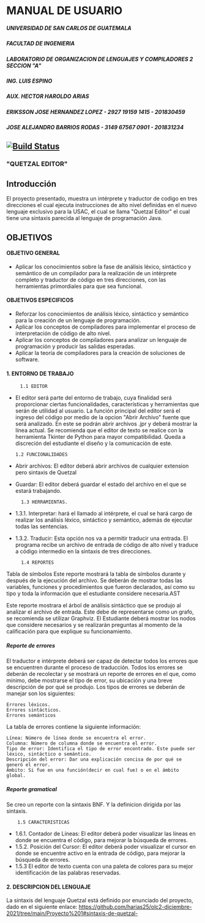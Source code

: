 # MANUAL DE USUARIO  
##### UNIVERSIDAD DE SAN CARLOS DE GUATEMALA
##### FACULTAD DE INGENIERIA 
##### LABORATORIO DE ORGANIZACION DE LENGUAJES Y COMPILADORES 2 SECCION "A"
##### ING. LUIS ESPINO 
##### AUX. HECTOR HAROLDO ARIAS 
##### ERIKSSON JOSE HERNANDEZ LOPEZ - 2927 19159 1415 - 201830459
##### JOSE ALEJANDRO BARRIOS RODAS - 3149 67567 0901 - 201831234
[![Build Status](https://travis-ci.org/joemccann/dillinger.svg?branch=master)](https://travis-ci.org/joemccann/dillinger)
---
### "QUETZAL EDITOR"
## Introducción
El  proyecto  presentado,  muestra  un  intérprete y traductor de codigo en tres direcciones  el cual  ejecuta  instrucciones  de  alto  nivel definidas en el nuevo lenguaje exclusivo para la USAC, el cual se llama "Quetzal Editor" el cual tiene una sintaxis parecida al lenguaje de programación Java.

## OBJETIVOS 
#### OBJETIVO GENERAL 
-  Aplicar los conocimientos sobre la fase de análisis  léxico, sintáctico  y  semántico de un compilador  para  la  realización  de  un  intérprete  completo y traductor de código en tres direcciones,  con  las  herramientas primordiales para que sea funcional.  

#### OBJETIVOS ESPECIFICOS 
- Reforzar los conocimientos de análisis léxico, sintáctico y semántico para la creación de un lenguaje de programación. 
- Aplicar  los  conceptos  de  compiladores  para  implementar  el proceso de interpretación de código de alto nivel.
- Aplicar  los  conceptos  de  compiladores  para  analizar  un  lenguaje  de programación y producir las salidas esperadas.
- Aplicar la teoría de compiladores para la creación de soluciones de software. 

#### 1. ENTORNO DE TRABAJO
         1.1 EDITOR 
-   El editor será parte del entorno de trabajo, cuya finalidad será     proporcionar ciertas funcionalidades, características y herramientas que    serán de utilidad al usuario. La  función  principal  del  editor  será     el ingreso  del  código por medio de la opcion "Abrir Archivo" fuente  que  será analizado. En este se podrán abrir archivos .jpr y deberá mostrar la línea actual. Se recomienda  que el  editor  de  texto  se  realice  con  la  herramienta  Tkinter  de Python para mayor compatibilidad. Queda a discreción del estudiante el diseño y la comunicación de este.

        1.2 FUNCIONALIDADES 
- Abrir archivos: El editor deberá abrir archivos de cualquier extension pero sintaxis de Quetzal 
- Guardar: El editor deberá guardar el estado del archivo en el que se estará
trabajando.

        1.3 HERRAMIENTAS. 
*   1.3.1. Interpretar: hará el llamado al intérprete, el cual se hará cargo de realizar los análisis léxico, sintáctico y semántico, además de ejecutar todas las sentencias.
- 1.3.2. Traducir:  Esta opción nos va a permitir traducir una entrada. El programa recibe un archivo de entrada de código de alto nivel y traduce a código intermedio en la sintaxis de tres direcciones.

        1.4 REPORTES
Tabla de símbolos
Este reporte mostrará la tabla de símbolos durante y después de la ejecución del archivo. Se deberán de mostrar todas las variables, funciones y procedimientos que fueron declarados, así como su tipo y toda la información que el estudiante considere necesaria.AST

Este reporte mostrara el árbol de análisis sintáctico que se produjo al analizar el archivo de entrada. Este debe de representarse como un grafo, se recomienda se utilizar Graphviz. El Estudiante deberá mostrar los nodos que considere necesarios y se realizarán preguntas al momento de la calificación para que explique su funcionamiento.
##### Reporte de errores

El traductor e intérprete deberá ser capaz de detectar todos los errores que se encuentren durante el proceso de traducción. Todos los errores se deberán de recolectar y se mostrará un reporte de errores en el que, como mínimo, debe mostrarse el tipo de error, su ubicación y una breve descripción de por qué se produjo. Los tipos de errores se deberán de manejar son los siguientes:

    Errores léxicos.
    Errores sintácticos.
    Errores semánticos

La tabla de errores contiene la siguiente información:

    Línea: Número de línea donde se encuentra el error.
    Columna: Número de columna donde se encuentra el error.
    Tipo de error: Identifica el tipo de error encontrado. Este puede ser léxico, sintáctico o semántico.
    Descripción del error: Dar una explicación concisa de por qué se generó el error.
    Ámbito: Si fue en una función(decir en cual fue) o en el ámbito global.

##### Reporte gramatical
Se creo un reporte con la sintaxis BNF. Y la definicion dirigida por las sintaxis.

        1.5 CARACTERISTICAS 
- 1.6.1. Contador de Líneas: El editor deberá poder visualizar las líneas en donde se encuentra el código, para mejorar la búsqueda de errores.
- 1.5.2. Posición del Cursor: El editor deberá poder visualizar el cursor en donde se encuentre activo en la entrada de código, para mejorar la búsqueda de errores.
- 1.5.3 El editor de texto cuenta con una paleta de colores para su mejor identificación de las palabras reservadas. 

#### 2. DESCRIPCION DEL LENGUAJE 
La sintaxis del lenguaje Quetzal está definido por enunciado del proyecto, dado en el siguiente enlace: https://github.com/harias25/olc2-diciembre-2021/tree/main/Proyecto%201#sintaxis-de-quetzal-